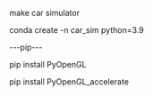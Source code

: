 make car simulator


conda create -n car_sim python=3.9


---pip---

pip install PyOpenGL

pip install PyOpenGL_accelerate